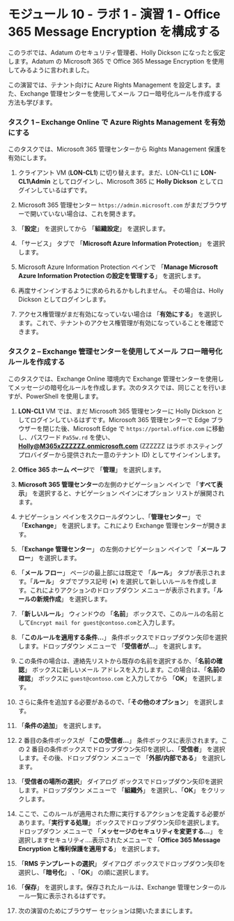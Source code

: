 # モジュール 10 - ラボ 1 - 演習 1 - Office 365 Message Encryption を構成する


このラボでは、Adatum のセキュリティ管理者、Holly Dickson になったと仮定します。Adatum の Microsoft 365 で Office 365 Message Encryption を使用してみるように言われました。

この演習では、テナント向けに Azure Rights Management を設定します。また、Exchange 管理センターを使用してメール フロー暗号化ルールを作成する方法も学びます。

### タスク 1 – Exchange Online で Azure Rights Management を有効にする

このタスクでは、Microsoft 365 管理センターから Rights Management 保護を有効にします。 
 
1. クライアント VM (**LON-CL1**) に切り替えます。まだ、LON-CL1 に **LON-CL1\Admin** としてログインし、Microsoft 365 に **Holly Dickson** としてログインしているはずです。 

2. Microsoft 365 管理センター `https://admin.microsoft.com` がまだブラウザーで開いていない場合は、これを開きます。

3. 「**設定**」 を選択してから 「**組織設定**」 を選択します。

4. 「サービス」 タブで 「**Microsoft Azure Information Protection**」 を選択します。

5. Microsoft Azure Information Protection ペインで 「**Manage Microsoft Azure Information Protection の設定を管理する**」 を選択します。

6. 再度サインインするように求められるかもしれません。  その場合は、Holly Dickson としてログインします。

7. アクセス権管理がまだ有効になっていない場合は 「**有効にする**」 を選択します。これで、テナントのアクセス権管理が有効になっていることを確認できます。
  

### タスク 2 – Exchange 管理センターを使用してメール フロー暗号化ルールを作成する

このタスクでは、Exchange Online 環境内で Exchange 管理センターを使用してメッセージの暗号化ルールを作成します。次のタスクでは、同じことを行いますが、PowerShell を使用します。 

1. **LON-CL1** VM では、まだ Microsoft 365 管理センターに Holly Dickson としてログインしているはずです。Microsoft 365 管理センターで Edge ブラウザーを閉じた後、Microsoft Edge で `https://portal.office.com` に移動し、パスワード `Pa55w.rd` を使い、**Holly@M365xZZZZZZ.onmicrosoft.com** (ZZZZZZ はラボ ホスティング プロバイダーから提供された一意のテナント ID) としてサインインします。 

2. **Office 365 ホーム ページ**で 「**管理**」 を選択します。

3. **Microsoft 365 管理センター**の左側のナビゲーション ペインで 「**すべて表示**」 を選択すると、ナビゲーション ペインにオプション リストが展開されます。 

4. ナビゲーション ペインをスクロールダウンし、「**管理センター**」 で 「**Exchange**」 を選択します。これにより Exchange 管理センターが開きます。

5. 「**Exchange 管理センター**」 の左側のナビゲーション ペインで 「**メール フロー**」 を選択します。

6. 「**メール フロー**」 ページの最上部には既定で 「**ルール**」 タブが表示されます。「**ルール**」 タブでプラス記号 (**+**) を選択して新しいルールを作成します。これによりアクションのドロップダウン メニューが表示されます。「**ルールの新規作成**」 を選択します。

7. 「**新しいルール**」 ウィンドウの 「**名前**」 ボックスで、このルールの名前として`Encrypt mail for guest@contoso.com`と入力します。

8. 「**このルールを適用する条件...**」 条件ボックスでドロップダウン矢印を選択します。ドロップダウン メニューで 「**受信者が...**」 を選択します。 

9. この条件の場合は、連絡先リストから既存の名前を選択するか、「**名前の確認**」 ボックスに新しいメール アドレスを入力します。この場合は、「**名前の確認**」 ボックスに `guest@contoso.com` と入力してから 「**OK**」 を選択します。

10. さらに条件を追加する必要があるので、「**その他のオプション**」 を選択します。

11. 「**条件の追加**」 を選択します。 

12. 2 番目の条件ボックスが 「**この受信者...**」 条件ボックスに表示されます。この 2 番目の条件ボックスでドロップダウン矢印を選択し、「**受信者**」 を選択します。その後、ドロップダウン メニューで 「**外部/内部である**」 を選択します。

13. 「**受信者の場所の選択**」 ダイアログ ボックスでドロップダウン矢印を選択します。ドロップダウン メニューで 「**組織外**」 を選択し、「**OK**」 をクリックします。 

14. ここで、このルールが適用された際に実行するアクションを定義する必要があります。「**実行する処理**」 ボックスでドロップダウン矢印を選択します。ドロップダウン メニューで 「**メッセージのセキュリティを変更する...**」 を選択しますセキュリティ….表示されたメニューで 「**Office 365 Message Encryption と権利保護を適用する**」 を選択します。

15. 「**RMS テンプレートの選択**」 ダイアログ ボックスでドロップダウン矢印を選択し、「**暗号化**」 、「**OK**」 の順に選択します。

16. 「**保存**」 を選択します。保存されたルールは、Exchange 管理センターのルール一覧に表示されるはずです。

4. 次の演習のためにブラウザー セッションは開いたままにします。
